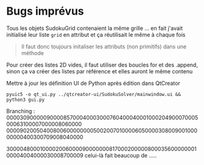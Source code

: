 # Bugs imprévus
Tous les objets SudokuGrid contenaient la même grille ...
en fait j'avait initialisé leur liste `grid` en attribut et ça réutilisait le même à chaque fois

> Il faut donc toujours initaliser les attributs (non primitifs) dans une méthode

Pour créer des listes 2D vides, il faut utiliser des boucles for et des .append, sinon ça va créer des listes
par référence et elles auront le même contenu

Mettre à jour les définition UI de Python après édition dans QtCreator
```shell script
pyuic5 -o qt_ui.py ../qtcreator-ui/SudokuSolver/mainwindow.ui && python3 gui.py
```

Branching : 
000030900000900008570004000300076040004000100020490007000500063100007000008060000
000090200504008006000000005002007010000605000030800900100000000400300709008040000

300004800010000200600009000000081700020000080003560000000100004004000030008700009
celui-là fait beaucoup de .....
